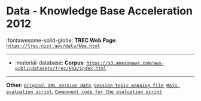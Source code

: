 # Data - Knowledge Base Acceleration 2012 

:fontawesome-solid-globe: **TREC Web Page**: [`https://trec.nist.gov/data/kba.html`](https://trec.nist.gov/data/kba.html)

---

- :material-database: **Corpus**: [`https://s3.amazonaws.com/aws-publicdatasets/trec/kba/index.html`](https://s3.amazonaws.com/aws-publicdatasets/trec/kba/index.html)


---

**Other:** [`Original XML session data`](https://trec.nist.gov/data/session/12/sessiontrack2012.txt), [`Session-topic mapping file`](https://trec.nist.gov/data/session/12/sessiontopicmap.txt), [`Main evaluation script`](https://trec.nist.gov/data/session/12/session_eval_main.py), [`Component code for the evaluation script`](https://trec.nist.gov/data/session/12/session_eval.py)
